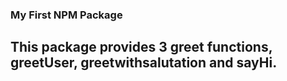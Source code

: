 ### My First NPM Package

## This package provides 3 greet functions, greetUser, greetwithsalutation and sayHi.